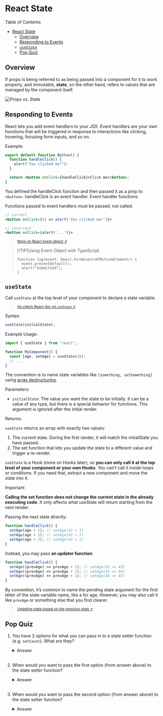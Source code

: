 # React State

Table of Contents

- [React State](#react-state)
  - [Overview](#overview)
  - [Responding to Events](#responding-to-events)
  - [`useState`](#usestate)
  - [Pop Quiz](#pop-quiz)

## Overview

If props is being referred to as being passed into a component for it to work properly, and immutable, **state**, on the other hand, refers to values that are managed by the component itself.

![Props vs. State](https://i.sstatic.net/wqvF2.png)

## Responding to Events

React lets you add event handlers to your JSX. Event handlers are your own functions that will be triggered in response to interactions like clicking, hovering, focusing form inputs, and so on.

Example:

```jsx
export default function Button() {
  function handleClick() {
    alert("You clicked me!");
  }

  return <button onClick={handleClick}>Click me</button>;
}
```

You defined the handleClick function and then passed it as a prop to `<button>`. handleClick is an event handler. Event handler functions:

Functions passed to event handlers must be passed, not called.

```jsx
// correct
<button onClick={() => alert('You clicked me!')}>
```

```jsx
// incorrect
<button onClick={alert('...')}>
```

> <small>[More on React event object ↗](https://react.dev/reference/react-dom/components/common#react-event-object)</small>

> [!TIP]Using Event Object with TypeScript
>
> ```tsx
> function log(event: React.FormEvent<HTMLFormElement>) {
>   event.preventDefault();
>   alert("Submitted");
> }
> ```

## `useState`

Call `useState` at the top level of your component to declare a state variable.

> <small>[Go check React doc on `useState` ↗](https://react.dev/reference/react/useState#reference)</small>

Syntax:

```jsx
useState(initialState);
```

Example Usage:

```jsx
import { useState } from "react";

function MyComponent() {
  const [age, setAge] = useState(28);
  // ...
}
```

The convention is to name state variables like `[something, setSomething]` using [array destructuring](https://developer.mozilla.org/en-US/docs/Web/JavaScript/Reference/Operators/Destructuring_assignment).

Parameters:

- `initialState`: The value you want the state to be initially. It can be a value of any type, but there is a special behavior for functions. This argument is ignored after the initial render.

Returns:

`useState` returns an array with exactly two values:

1.  The current state. During the first render, it will match the initialState you have passed.
2.  The set function that lets you update the state to a different value and trigger a re-render.

`useState` is a Hook (more on Hooks later), so **you can only call it at the top level of your component or your own Hooks**. You can’t call it inside loops or conditions. If you need that, extract a new component and move the state into it.

> [!IMPORTANT]
>
> **Calling the set function does not change the current state in the already executing code.** It only affects what useState will return starting from the next render.

Passing the next state directly:

```jsx
function handleClick() {
  setAge(age + 1); // setAge(42 + 1)
  setAge(age + 1); // setAge(42 + 1)
  setAge(age + 1); // setAge(42 + 1)
}
```

Instead, you may pass **an updater function**:

```jsx
function handleClick() {
  setAge((prevAge) => prevAge + 1); // setAge(42 => 43)
  setAge((prevAge) => prevAge + 1); // setAge(43 => 44)
  setAge((prevAge) => prevAge + 1); // setAge(44 => 45)
}
```

By convention, it’s common to name the pending state argument for the first letter of the state variable name, like a for age. However, you may also call it like `prevAge` or something else that you find clearer.

> <small>[Updating state based on the previous state ↗](https://react.dev/reference/react/useState#updating-state-based-on-the-previous-state)</small>

## Pop Quiz

1. You have 2 options for what you can pass in to a
   state setter function (e.g. `setCount`). What are they?

   <details><summary>Answer</summary>

   1. Pass the new version of state that we want to use as the replacement for the old version of state.
   2. Pass a callback function. Must return what we want the new value of state to be. Will receive the old version of state as a parameter so we can use it to help determine what we want the new value of state to be.

   </details>
   <br />

2. When would you want to pass the first option (from answer
   above) to the state setter function?

   <details><summary>Answer</summary>

   Whenever we don't really care about (or need) the old value, we simply want to set a new value.

   </details>
   <br />

3. When would you want to pass the second option (from answer
   above) to the state setter function?

   <details><summary>Answer</summary>

   Whenever we do care about the previous value in state and need
   it to help us determine what the new value should be.

   <details>
   <br />
